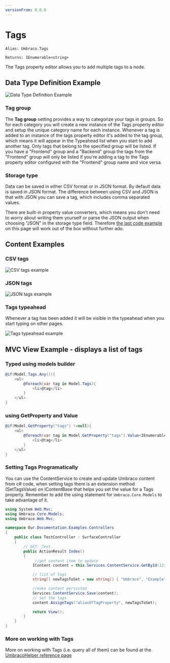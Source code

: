 ```yaml
---
versionFrom: 8.0.0
---
```


# Tags

`Alias: Umbraco.Tags`

`Returns: IEnumerable<string>`

The Tags property editor allows you to add multiple tags to a node.

## Data Type Definition Example

![Data Type Definition Example](images/Tags-DataType-v8.png)

### Tag group

The **Tag group** setting provides a way to categorize your tags in groups. So for each category you will create a new instance of the Tags property editor and setup the unique category name for each instance. Whenever a tag is added to an instance of the tags property editor it's added to the tag group, which means it will appear in the Typeahead list when you start to add another tag. Only tags that belong to the specified group will be listed. If you have a "Frontend" group and a "Backend" group the tags from the "Frontend" group will only be listed if you're adding a tag to the Tags property editor configured with the "Frontend" group name and vice versa.

### Storage type

Data can be saved in either CSV format or in JSON format. By default data is saved in JSON format. The difference between using CSV and JSON is that with JSON you can save a tag, which includes comma separated values.

There are built-in property value converters, which means you don't need to worry about writing them yourself or parse the JSON output when choosing "JSON" in the storage type field. Therefore [the last code example](index.md#mvc-view-example---displays-a-list-of-tags) on this page will work out of the box without further ado.

## Content Examples

### CSV tags

![CSV tags example](images/Csv-example-v8.png)

### JSON tags

![JSON tags example](images/Json-example-v8.png)

### Tags typeahead

Whenever a tag has been added it will be visible in the typeahead when you start typing on other pages.

![Tags typeahead example](images/Typeahead-v8.png)

## MVC View Example - displays a list of tags

### Typed using models builder

```csharp
@if(Model.Tags.Any()){
    <ul>
        @foreach(var tag in Model.Tags){
            <li>@tag</li>
        }
    </ul>
}
```

### using GetProperty and Value

```csharp
@if(Model.GetProperty("tags") !=null){
    <ul>
        @foreach(var tag in Model.GetProperty("tags").Value<IEnumerable<string>>()){
            <li>@tag</li>
        }
    </ul>
}
```

### Setting Tags Programatically

You can use the ContentService to create and update Umbraco content from c# code, when setting tags there is an extension method (SetTagsValue) on IContentBase that helps you set the value for a Tags property. Remember to add the using statement for `Umbraco.Core.Models` to take advantage of it.

```csharp
using System.Web.Mvc;
using Umbraco.Core.Models;
using Umbraco.Web.Mvc;

namespace Our.Documentation.Examples.Controllers
{
    public class TestController : SurfaceController
    {
        // GET: Test
        public ActionResult Index()
        {
             //get content item to update
            IContent content = this.Services.ContentService.GetById(1234);

            // list of tags
            string[] newTagsToSet = new string[] { "Umbraco", "Example", "Setting Tags", "Helper" };

            //make content persisted
            Services.ContentService.Save(content);
            // set the tags
            content.AssignTags("aliasOfTagProperty", newTagsToSet);

            return View();
        }
    }
}
```

### More on working with Tags

More on working with Tags (i.e. query all of them) can be found at the [UmbracoHelper reference page](../../../../../Reference/Querying/UmbracoHelper/#working-with-tags)
